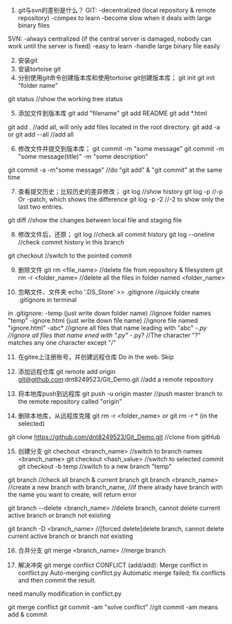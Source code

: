 1. git与svn的差别是什么？
GIT:
-decentralized (local repository & remote repository)
-compex to learn
-become slow when it deals with large binary files

SVN:
-always centralized (if the central server is damaged, nobody can work until the server is fixed)
-easy to learn
-handle large binary file easily

2. 安装git
3. 安装tortoise git
4. 分别使用git命令创建版本库和使用tortoise git创建版本库；
git init
git init "folder name"

git status
//show the working tree status

5. 添加文件到版本库
git add "filename"
git add README
git add *.html

git add .
//add all, will only add files located in the root directory.
git add -a 
or
git add --all
//add all

6. 修改文件并提交到版本库；
git commit -m "some message"
git commit -m "some message(title)" -m "some description"

git commit -a -m"some message"
//do "git add" & "git commit" at the same time

7. 查看提交历史；比较历史的差异修改；
git log 
//show history
git log -p
//-p Or -patch, which shows the difference
git log -p -2
//-2 to show only the last two entries.

git diff
//show the changes between local file and staging file

8. 修改文件后，还原；
git log
//check all commit history
git log --oneline 
//check commit history in this branch

git checkout <hash value>
//switch to the pointed commit

9. 删除文件
git rm <file_name>
//delete file from repository & filesystem
git rm -r <folder_name>
//delete all the files in folder named <folder_name> 

10. 忽略文件、文件夹
echo '.DS_Store' >> .gitignore
//quickly create .gitignore in terminal

in .gitignore:
-temp (just write down folder name)
//ignore folder names "temp"
-ignore.html (just write down file name)
//ignore file named "ignore.html"
-abc*
//ignore all files that name leading with "abc"
-*.py
//ignore all files that name ened with ".py"
-*.py?
//The character "?" matches any one character except "/"

11. 在gitee上注册账号，并创建远程仓库
Do in the web. Skip

12. 添加远程仓库
git remote add origin git@github.com:dnt8249523/Git_Demo.git
//add a remote repository

13. 将本地库push到远程库
git push -u origin master
//push master branch to the remote repository called "origin"

14. 删除本地库，从远程库克隆
git rm -r <folder_name>
or git rm -r *  (in the selected)

git clone https://github.com/dnt8249523/Git_Demo.git
//clone from gitHub 

15. 创建分支
git chechout <branch_name>
//switch to branch names <branch_name>
git checkout <hash_value>
//switch to selected commit
git checkout -b temp
//switch to a new branch "temp"

git branch
//check all branch & current branch
git branch <branch_name>
//create a new branch with branch_name, 
//if there alrady have branch with the name you want to create, will return error

git branch --delete <branch_name>
//delete branch, cannot delete current active branch or branch not existing

git branch -D <branch_name>
//[forced delete]delete branch, cannot delete current active branch or branch not existing

16. 合并分支
git merge <branch_name>
//merge branch

17. 解决冲突
git merge conflict
CONFLICT (add/add): Merge conflict in conflict.py
Auto-merging conflict.py
Automatic merge failed; fix conflicts and then commit the result.

need manully modification in conflict.py

git merge conflict
git commit -am "solve conflict"
//git commit -am means add & commit

